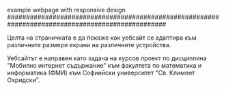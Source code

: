example webpage with responsive design
##################################################################################################

Целта на страничката е да покаже как уебсайт се адаптира към различните размери екрани на различните устройства.

Уебсайтът е направен като задача на курсов проект по дисциплина "Мобилно интернет съдържание" към факултета по математика и информатика (ФМИ) към Софиийски университет  "Св. Климент Охридски".
